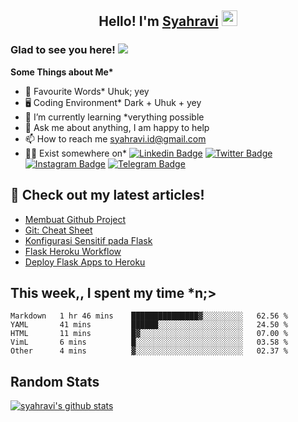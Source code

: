 <h2 align="center">Hello! I'm <a href="https://syahravi.netlify.app" target="_blank">Syahravi</a> <img src="https://media.giphy.com/media/hvRJCLFzcasrR4ia7z/giphy.gif" width="25px"></h2>

### Glad to see you here! ![](https://visitor-badge.glitch.me/badge?page_id=syahravi.syahravi)

<b> Some Things about Me*</b>
- 💬 Favourite Words\* Uhuk; yey
- 🖥️ Coding Environment\* Dark + Uhuk + yey
- 🌱 I’m currently learning \*verything possible
- 👀 Ask me about anything, I am happy to help
- 📫 How to reach me syahravi.id@gmail.com
- 👨‍💻 Exist somewhere on\* 
[![Linkedin Badge](https://img.shields.io/badge/-LinkedIn-0e76a8?style=flat-square&logo=Linkedin&logoColor=white)](https://linkedin.com/in/syahravi/)
[![Twitter Badge](https://img.shields.io/badge/-Twitter-00acee?style=flat-square&logo=Twitter&logoColor=white)](https://twitter.com/syahraavi/)
[![Instagram Badge](https://img.shields.io/badge/-Instagram-e4405f?style=flat-square&logo=Instagram&logoColor=white)](https://instagram.com/syahraavi)
[![Telegram Badge](https://img.shields.io/badge/-Telegram-0088cc?style=flat-square&logo=Telegram&logoColor=white)](https://t.me/syahravi)
## 📝 Check out my latest articles!
<!-- BLOG-POST-LIST:START -->
- [Membuat Github Project](https://syahravi.netlify.app/case-study/github-project/)
- [Git: Cheat Sheet](https://syahravi.netlify.app/git-cheat-sheet/)
- [Konfigurasi Sensitif pada Flask](https://syahravi.netlify.app/flask-heroku/konfigurasi-sensitif-flask/)
- [Flask Heroku Workflow](https://syahravi.netlify.app/flask-heroku/heroku-workflow/)
- [Deploy Flask Apps to Heroku](https://syahravi.netlify.app/flask-heroku/deploy-flask-apps/)
<!-- BLOG-POST-LIST:END -->

## This week,, I spent my time \*n;>
<!--START_SECTION:waka-->
```text
Markdown   1 hr 46 mins    ███████████████▓░░░░░░░░░   62.56 % 
YAML       41 mins         ██████░░░░░░░░░░░░░░░░░░░   24.50 % 
HTML       11 mins         █▓░░░░░░░░░░░░░░░░░░░░░░░   07.00 % 
VimL       6 mins          █░░░░░░░░░░░░░░░░░░░░░░░░   03.58 % 
Other      4 mins          ▓░░░░░░░░░░░░░░░░░░░░░░░░   02.37 % 
```
<!--END_SECTION:waka-->

## Random Stats
[![syahravi's github stats](https://github-readme-stats.vercel.app/api?username=syahravi&show_icons=true&theme=synthwave)](https://github.com/syahravi/)
